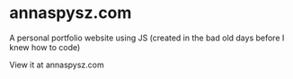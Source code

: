 # annaspysz.com
A personal portfolio website using JS (created in the bad old days before I knew how to code)

View it at annaspysz.com
